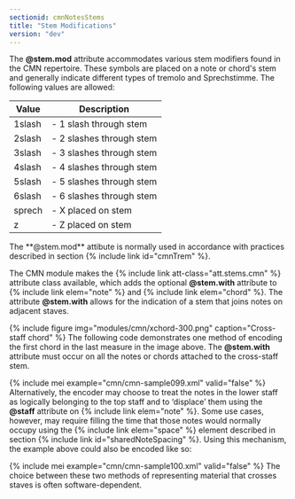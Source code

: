 ```yaml
---
sectionid: cmnNotesStems
title: "Stem Modifications"
version: "dev"
---
```


The **@stem.mod** attribute accommodates various stem modifiers found in the CMN
repertoire. These symbols are placed on a note or chord's stem and generally indicate
different types of tremolo and Sprechstimme. The following values are
allowed:

<table class="table table-striped">
   <thead>
      <tr>
         <th>Value</th>
         <th>Description</th>
      </tr>
   </thead>
   <tbody>
      <tr>
         <td>1slash</td>
         <td> - 1 slash through stem</td>
      </tr>
      <tr>
         <td>2slash</td>
         <td> - 2 slashes through stem</td>
      </tr>
      <tr>
         <td>3slash</td>
         <td> - 3 slashes through stem</td>
      </tr>
      <tr>
         <td>4slash</td>
         <td> - 4 slashes through stem</td>
      </tr>
      <tr>
         <td>5slash</td>
         <td> - 5 slashes through stem</td>
      </tr>
      <tr>
         <td>6slash</td>
         <td> - 6 slashes through stem</td>
      </tr>
      <tr>
         <td>sprech</td>
         <td> - X placed on stem</td>
      </tr>
      <tr>
         <td>z</td>
         <td> - Z placed on stem</td>
      </tr>
   </tbody>
</table>The **@stem.mod** attibute is normally used in accordance with practices
described in section {% include link id="cmnTrem" %}.

The CMN module makes the {% include link att-class="att.stems.cmn" %} attribute class
available, which adds the optional **@stem.with** attribute to {% include link elem="note" %} and {% include link elem="chord" %}. The attribute **@stem.with** allows
for the indication of a stem that joins notes on adjacent staves.


{% include figure img="modules/cmn/xchord-300.png" caption="Cross-staff chord" %}
The following code demonstrates one method of encoding the first chord in the last
measure in the image above. The **@stem.with** attribute must occur on all the
notes or chords attached to the cross-staff stem.

{% include mei example="cmn/cmn-sample099.xml" valid="false" %}
Alternatively, the encoder may choose to treat the notes in the lower staff as
logically belonging to the top staff and to ‘displace’ them using the
**@staff** attribute on {% include link elem="note" %}. Some use cases, however, may
require filling the time that those notes would normally occupy using the {% include link elem="space" %} element described in section {% include link id="sharedNoteSpacing" %}. Using this mechanism, the example above could also be encoded like so:

{% include mei example="cmn/cmn-sample100.xml" valid="false" %}
The choice between these two methods of representing material that crosses staves
is
often software-dependent.


